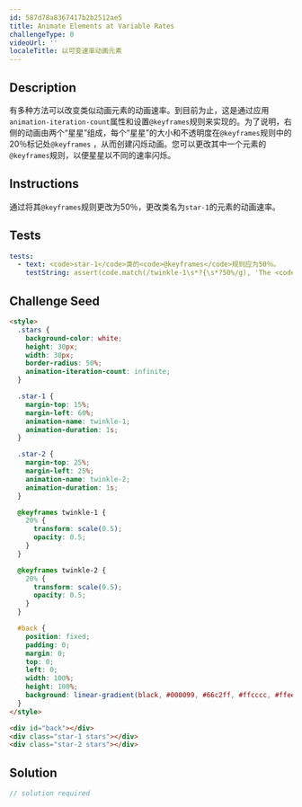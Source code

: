 ```yaml
---
id: 587d78a8367417b2b2512ae5
title: Animate Elements at Variable Rates
challengeType: 0
videoUrl: ''
localeTitle: 以可变速率动画元素
---
```


## Description
<section id="description">有多种方法可以改变类似动画元素的动画速率。到目前为止，这是通过应用<code>animation-iteration-count</code>属性和设置<code>@keyframes</code>规则来实现的。为了说明，右侧的动画由两个“星星”组成，每个“星星”的大小和不透明度在<code>@keyframes</code>规则中的20％标记处<code>@keyframes</code> ，从而创建闪烁动画。您可以更改其中一个元素的<code>@keyframes</code>规则，以便星星以不同的速率闪烁。 </section>

## Instructions
<section id="instructions">通过将其<code>@keyframes</code>规则更改为50％，更改类名为<code>star-1</code>的元素的动画速率。 </section>

## Tests
<section id='tests'>

```yml
tests:
  - text: <code>star-1</code>类的<code>@keyframes</code>规则应为50％。
    testString: assert(code.match(/twinkle-1\s*?{\s*?50%/g), 'The <code>@keyframes</code> rule for the <code>star-1</code> class should be 50%.');

```

</section>

## Challenge Seed
<section id='challengeSeed'>

<div id='html-seed'>

```html
<style>
  .stars {
    background-color: white;
    height: 30px;
    width: 30px;
    border-radius: 50%;
    animation-iteration-count: infinite;
  }

  .star-1 {
    margin-top: 15%;
    margin-left: 60%;
    animation-name: twinkle-1;
    animation-duration: 1s;
  }

  .star-2 {
    margin-top: 25%;
    margin-left: 25%;
    animation-name: twinkle-2;
    animation-duration: 1s;
  }

  @keyframes twinkle-1 {
    20% {
      transform: scale(0.5);
      opacity: 0.5;
    }
  }

  @keyframes twinkle-2 {
    20% {
      transform: scale(0.5);
      opacity: 0.5;
    }
  }

  #back {
    position: fixed;
    padding: 0;
    margin: 0;
    top: 0;
    left: 0;
    width: 100%;
    height: 100%;
    background: linear-gradient(black, #000099, #66c2ff, #ffcccc, #ffeee6);
  }
</style>

<div id="back"></div>
<div class="star-1 stars"></div>
<div class="star-2 stars"></div>

```

</div>



</section>

## Solution
<section id='solution'>

```js
// solution required
```
</section>
